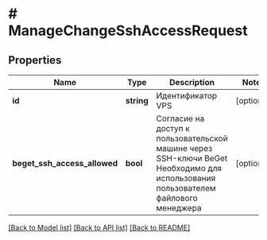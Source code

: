 # # ManageChangeSshAccessRequest

## Properties

Name | Type | Description | Notes
------------ | ------------- | ------------- | -------------
**id** | **string** | Идентификатор VPS | [optional]
**beget_ssh_access_allowed** | **bool** | Согласие на доступ к пользовательской машине через SSH-ключи BeGet Необходимо для использования пользователем файлового менеджера | [optional]

[[Back to Model list]](../../README.md#models) [[Back to API list]](../../README.md#endpoints) [[Back to README]](../../README.md)
